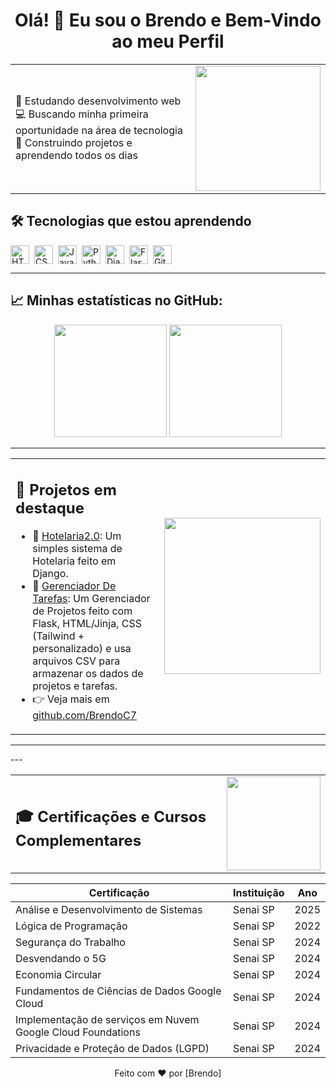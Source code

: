 <h1 align="center">Olá! 👋 Eu sou o Brendo e Bem-Vindo ao meu Perfil</h1>

<table width="100%">
  <tr>
    <td align="left" valign="middle" width="60%">
      <p>
        🌱 Estudando desenvolvimento web <br>
        💻 Buscando minha primeira oportunidade na área de tecnologia <br>
        🚀 Construindo projetos e aprendendo todos os dias
      </p>
    </td>
    <td align="right" valign="middle" width="40%">
      <img src="https://media.giphy.com/media/qgQUggAC3Pfv687qPC/giphy.gif" width="200" />
    </td>
  </tr>
</table>


## 🛠️ Tecnologias que estou aprendendo

<div style="display: flex; gap: 8px;">
  <img src="https://cdn.jsdelivr.net/gh/devicons/devicon/icons/html5/html5-original.svg" height="30" alt="HTML5"/>
  <img src="https://cdn.jsdelivr.net/gh/devicons/devicon/icons/css3/css3-original.svg" height="30" alt="CSS3"/>
  <img src="https://cdn.jsdelivr.net/gh/devicons/devicon/icons/javascript/javascript-original.svg" height="30" alt="JavaScript"/>
  <img src="https://cdn.jsdelivr.net/gh/devicons/devicon/icons/python/python-original.svg" height="30" alt="Python"/>
  <img src="https://cdn.jsdelivr.net/gh/devicons/devicon/icons/django/django-plain.svg" height="30" alt="Django"/>
  <img src="https://cdn.jsdelivr.net/gh/devicons/devicon/icons/flask/flask-original.svg" height="30" alt="Flask"/>
  <img src="https://cdn.jsdelivr.net/gh/devicons/devicon/icons/git/git-original.svg" height="30" alt="Git"/>
</div>

---

## 📈 Minhas estatísticas no GitHub:

<div align="center">
  <img height="180em" src="https://github-readme-stats.vercel.app/api?username=BrendoC7&show_icons=true&theme=tokyonight&count_private=true" />
  <img height="180em" src="https://github-readme-stats.vercel.app/api/top-langs/?username=BrendoC7&layout=compact&langs_count=7&theme=tokyonight"/>
</div>

---

<table width="100%">
  <tr>
    <td align="left" valign="middle" width="60%">
      <h2>🚀 Projetos em destaque</h2>
      <ul>
        <li>📁 <a href="https://github.com/BrendoC7/Hotelaria2.0">Hotelaria2.0</a>: Um simples sistema de Hotelaria feito em Django.</li>
        <li>📁 <a href="https://github.com/BrendoC7/Gerenciador-de-projetos">Gerenciador De Tarefas</a>: Um Gerenciador de Projetos feito com Flask, HTML/Jinja, CSS (Tailwind + personalizado) e usa arquivos CSV para armazenar os dados de projetos e tarefas.</li>
        <li>👉 Veja mais em <a href="https://github.com/BrendoC7">github.com/BrendoC7</a></li>
      </ul>
    </td>
    <td align="right" valign="middle" width="40%">
      <img src="https://media.giphy.com/media/LmNwrBhejkK9EFP504/giphy.gif" width="250" />
    </td>
  </tr>
</table>
<hr>
---
<table width="100%">
  <tr>
    <td><h2>🎓 Certificações e Cursos Complementares</h2></td>
    <td align="right">
      <img src="https://media.giphy.com/media/1GEATImIxEXVR79Dhk/giphy.gif" width="150"/>
    </td>
  </tr>
</table>


| Certificação                                         | Instituição | Ano  |
|-----------------------------------------------------|-------------|------|
| Análise e Desenvolvimento de Sistemas               | Senai SP    | 2025 |
| Lógica de Programação                                | Senai SP    | 2022 |
| Segurança do Trabalho                                | Senai SP    | 2024 |
| Desvendando o 5G                                     | Senai SP    | 2024 |
| Economia Circular                                    | Senai SP    | 2024 |
| Fundamentos de Ciências de Dados Google Cloud     | Senai SP    | 2024 |
| Implementação de serviços em Nuvem Google Cloud Foundations | Senai SP    | 2024 |
| Privacidade e Proteção de Dados (LGPD)               | Senai SP    | 2024 |



<p align="center">
  Feito com ❤️ por [Brendo]
</p>
